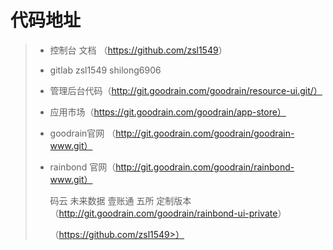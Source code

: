 # 代码地址
> * 控制台 文档 （<https://github.com/zsl1549>）
>
> * gitlab  zsl1549  shilong6906
>
> * 管理后台代码（http://git.goodrain.com/goodrain/resource-ui.git/）
>
> * 应用市场（https://git.goodrain.com/goodrain/app-store）
>
> * goodrain官网  （http://git.goodrain.com/goodrain/goodrain-www.git）
>
> * rainbond 官网（http://git.goodrain.com/goodrain/rainbond-www.git）
>
>   码云 未来数据 壹账通 五所  定制版本（<http://git.goodrain.com/goodrain/rainbond-ui-private>）
>
>   （https://github.com/zsl1549>）
